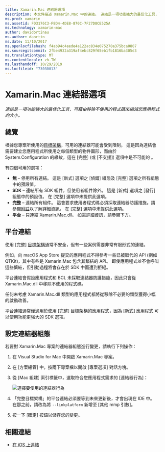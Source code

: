 ```yaml
---
title: Xamarin.Mac 連結器選項
description: 本文件描述 Xamarin.Mac 中的連結。 連結是一項功能強大的最佳化工具，可藉由移除不使用的程式碼來縮減您應用程式的大小。
ms.prod: xamarin
ms.assetid: F03176C3-F8D4-4DE8-870C-7F27D8CE525A
ms.technology: xamarin-mac
author: davidortinau
ms.author: daortin
ms.date: 11/10/2017
ms.openlocfilehash: f4ab94c4eede4a122ac834e075270a375bca0807
ms.sourcegitcommit: 2fbe4932a319af4ebc829f65eb1fb1816ba305d3
ms.translationtype: MT
ms.contentlocale: zh-TW
ms.lasthandoff: 10/29/2019
ms.locfileid: "73030013"
---
```

# <a name="xamarinmac-linker-options"></a>Xamarin.Mac 連結器選項

_連結是一項功能強大的最佳化工具，可藉由移除不使用的程式碼來縮減您應用程式的大小。_

## <a name="overview"></a>總覽

根據您專案所使用的[目標架構](~/mac/platform/target-framework.md)，可用的連結器可能會受到限制。 這是因為連結會需要建立您應用程式所使用之每個類型的物件圖形，而由於 System.Configuration 的緣故，這在 [完整] (或 [不支援]) 選項中是不可能的 。

有四個可用的選項：

- **無** – 停用所有連結。 這是 [新式] 選項之 [偵錯] 組態及 [完整] 選項之所有組態中的預設值。
- **SDK** – 連結所有 SDK 組件，但使用者組件除外。 這是 [新式] 選項之 [發行] 組態中的預設值。 在 [完整] 選項中未提供此選項。
- **完整** – 連結所有組件。 這會要求使用者程式碼必須採取連結器防護措施，請參閱[附註](~/ios/deploy-test/linker.md)以了解詳細資訊。 在 [完整] 選項中未提供此選項。
- **平台** – 只連結 Xamarin.Mac.dll。 如需詳細資訊，請參閱下方。

## <a name="platform-linking"></a>平台連結

使用 [完整] [目標架構](~/mac/platform/target-framework.md)通常不安全，但有一些案例需要非常有限形式的連結。

例如，向 macOS App Store 提交的應用程式不得參考一些已被取代的 API (例如 QTKit)，其中有些是 Xamarin.Mac 包含其繫結的 API。 即使應用程式並不會呼叫這些繫結，但引動過程將會存在於 SDK 中而遭到拒絕。

平台連結會假設應用程式和 BCL 未採取連結器防護措施，因此只會從 Xamarin.Mac.dll 中移除不使用的程式碼。 

任何未考慮 Xamarin.Mac.dll 類型的應用程式都將從移除不必要的類型獲得小幅的啟動改善。

平台連結通常僅適用於使用 [完整] 目標架構的應用程式，因為 [新式] 應用程式 可以使用功能更強大的 SDK 選項。

## <a name="setting-the-linker-configuration"></a>設定連結器組態

若要對 Xamarin.Mac 專案的連結器組態進行變更，請執行下列操作：

1. 在 Visual Studio for Mac 中開啟 Xamarin.Mac 專案。
2. 在 [方案總管] 中，按兩下專案檔以開啟 [專案選項] 對話方塊。
3. 從 [Mac 組建] 索引標籤中，選取符合您應用程式需求的 [連結器行為]：

    ![選擇要使用的連結器行為](linker-images/link-behavior.png "選擇要使用的連結器行為")

4. 「完整目標架構」的平台連結必須要等到未來更新後，才會出現在 IDE 中。 在那之前，請改為將 `--linkplatform` 新增至 [其他 mmp 引數]。
5. 按一下 [確定] 按鈕以儲存您的變更。

## <a name="related-links"></a>相關連結

- [在 iOS 上連結](~/ios/deploy-test/linker.md)
